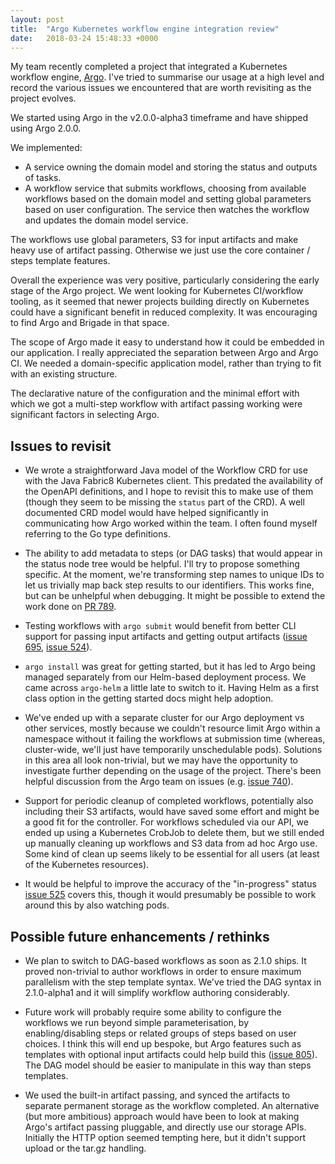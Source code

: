 ```yaml
---
layout: post
title:  "Argo Kubernetes workflow engine integration review"
date:   2018-03-24 15:48:33 +0000
---
```


My team recently completed a project that integrated a Kubernetes workflow
engine, [Argo](https://github.com/argoproj/argo). I've tried to summarise our
usage at a high level and record the various issues we encountered that are
worth revisiting as the project evolves.

We started using Argo in the v2.0.0-alpha3 timeframe and have shipped using
Argo 2.0.0.

We implemented:

* A service owning the domain model and storing the status and outputs of
  tasks.
* A workflow service that submits workflows, choosing from available workflows
  based on the domain model and setting global parameters based on user
  configuration. The service then watches the workflow and updates the domain
  model service.

The workflows use global parameters, S3 for input artifacts and make heavy use
of artifact passing. Otherwise we just use the core container / steps template
features.

Overall the experience was very positive, particularly considering the early
stage of the Argo project. We went looking for Kubernetes CI/workflow tooling,
as it seemed that newer projects building directly on Kubernetes could have a
significant benefit in reduced complexity. It was encouraging to find Argo and
Brigade in that space.

The scope of Argo made it easy to understand how it could be embedded in our
application. I really appreciated the separation between Argo and Argo CI. We
needed a domain-specific application model, rather than trying to fit with an
existing structure.

The declarative nature of the configuration and the minimal effort with which
we got a multi-step workflow with artifact passing working were significant
factors in selecting Argo.


## Issues to revisit

- We wrote a straightforward Java model of the Workflow CRD for use with the
  Java Fabric8 Kubernetes client. This predated the availability of the OpenAPI
  definitions, and I hope to revisit this to make use of them (though they seem
  to be missing the `status` part of the CRD). A well documented CRD model
  would have helped significantly in communicating how Argo worked within the
  team. I often found myself referring to the Go type definitions.

- The ability to add metadata to steps (or DAG tasks) that would appear in the
  status node tree would be helpful. I'll try to propose something specific.
  At the moment, we're transforming step names to unique IDs to let us
  trivially map back step results to our identifiers. This works fine, but can
  be unhelpful when debugging. It might be possible to extend the work done on
  [PR 789](https://github.com/argoproj/argo/pull/798).

- Testing workflows with `argo submit` would benefit from better CLI
  support for passing input artifacts and getting output artifacts
  ([issue 695](https://github.com/argoproj/argo/issues/695), [issue
  524](https://github.com/argoproj/argo/issues/524)).

- `argo install` was great for getting started, but it has led to Argo being
  managed separately from our Helm-based deployment process. We came across
  `argo-helm` a little late to switch to it. Having Helm as a first class
  option in the getting started docs might help adoption.

- We've ended up with a separate cluster for our Argo deployment vs other
  services, mostly because we couldn't resource limit Argo within a namespace
  without it failing the workflows at submission time (whereas, cluster-wide,
  we'll just have temporarily unschedulable pods). Solutions in this area all
  look non-trivial, but we may have the opportunity to investigate further
  depending on the usage of the project. There's been helpful discussion from
  the Argo team on issues (e.g. [issue
  740](https://github.com/argoproj/argo/issues/740)).

- Support for periodic cleanup of completed workflows, potentially also
  including their S3 artifacts, would have saved some effort and might be a
  good fit for the controller. For workflows scheduled via our API, we ended up
  using a Kubernetes CrobJob to delete them, but we still ended up manually
  cleaning up workflows and S3 data from ad hoc Argo use. Some kind of clean up
  seems likely to be essential for all users (at least of the Kubernetes
  resources).

- It would be helpful to improve the accuracy of the "in-progress" status
  [issue 525](https://github.com/argoproj/argo/issues/525) covers this, though
  it would presumably be possible to work around this by also watching pods.

## Possible future enhancements / rethinks

- We plan to switch to DAG-based workflows as soon as 2.1.0 ships. It proved
  non-trivial to author workflows in order to ensure maximum parallelism with
  the step template syntax. We've tried the DAG syntax in 2.1.0-alpha1 and it
  will simplify workflow authoring considerably.

- Future work will probably require some ability to configure the workflows we
  run beyond simple parameterisation, by enabling/disabling steps or related
  groups of steps based on user choices. I think this will end up bespoke, but
  Argo features such as templates with optional input artifacts could help
  build this ([issue 805](https://github.com/argoproj/argo/issues/805)). The
  DAG model should be easier to manipulate in this way than steps templates.

- We used the built-in artifact passing, and synced the artifacts to separate
  permanent storage as the workflow completed. An alternative (but more
  ambitious) approach would have been to look at making Argo's artifact passing
  pluggable, and directly use our storage APIs. Initially the HTTP option
  seemed tempting here, but it didn't support upload or the tar.gz handling.
